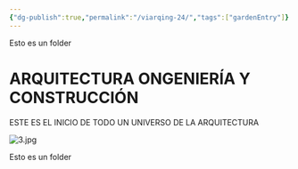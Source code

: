 ```yaml
---
{"dg-publish":true,"permalink":"/viarqing-24/","tags":["gardenEntry"]}
---
```





<div class="transclusion internal-embed is-loaded"><div class="markdown-embed">



Esto es un folder

</div></div>


# ARQUITECTURA ONGENIERÍA Y CONSTRUCCIÓN

ESTE ES EL INICIO DE TODO UN UNIVERSO DE LA ARQUITECTURA




![3.jpg](/img/user/3.jpg)




<div class="transclusion internal-embed is-loaded"><div class="markdown-embed">



Esto es un folder

</div></div>

